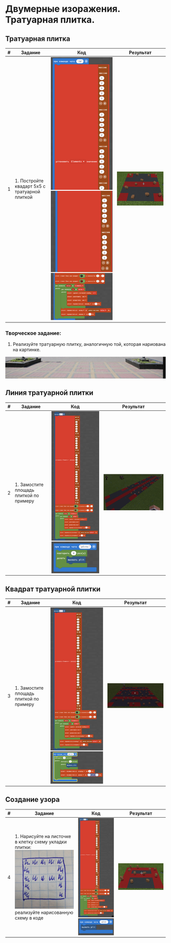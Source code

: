 # Двумерные изоражения. Тратуарная плитка.
## Тратуарная плитка
|#|Задание|Код|Результат|
|---|---|---|---|
|1|1. Постройте квадарт 5х5 с тратуарной плиткой |<img src = 'img/2d03.png'> <img src = 'img/2d02.png'> <img src = 'img/2d01.png'>|<img src = 'img/2d04.png'>|

### Творческое задание:
1. Реализуйте тратуарную плитку, аналогичную той, которая нариована на картинке.

<img src ="img/plits.png">  

## Линия тратуарной плитки
|#|Задание|Код|Результат|
|---|---|---|---|
|2|1. Замостите площадь плиткой по примеру |<img src = 'img/2d06.png'> <img src = 'img/2d07.png'> |<img src = 'img/2d05.png'>|

## Квадрат тратуарной плитки
|#|Задание|Код|Результат|
|---|---|---|---|
|3|1. Замостите площадь плиткой по примеру |<img src = 'img/2d06.png'> <img src = 'img/2d09.png'> |<img src = 'img/2d08.png'>|

## Создание узора
|#|Задание|Код|Результат|
|---|---|---|---|
|4|1. Нарисуйте на листочке в клетку схему укладки плитки: <br> <img src = 'img/2dpic.jpg'> <br> реализуйте нарисованную схему в коде|<img src = 'img/2d11.png'> <img src = 'img/2d12.png'>|<img src = 'img/2d10.png'>|

